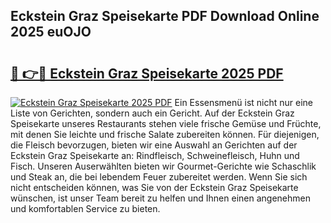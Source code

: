 ## Eckstein Graz Speisekarte PDF Download Online 2025 euOJO

# <h2><a href="http://gc9r8kk.nevu.top/?p=Eckstein+Graz+Speisekarte">🔗 👉🔴 Eckstein Graz Speisekarte 2025 PDF</a></h2>

[![Eckstein Graz Speisekarte 2025 PDF](https://i.imgur.com/dBaPXMq.png)](http://gc9r8kk.nevu.top/?p=Eckstein+Graz+Speisekarte)
Ein Essensmenü ist nicht nur eine Liste von Gerichten, sondern auch ein Gericht. Auf der Eckstein Graz Speisekarte unseres Restaurants stehen viele frische Gemüse und Früchte, mit denen Sie leichte und frische Salate zubereiten können. Für diejenigen, die Fleisch bevorzugen, bieten wir eine Auswahl an Gerichten auf der Eckstein Graz Speisekarte an: Rindfleisch, Schweinefleisch, Huhn und Fisch. Unseren Auserwählten bieten wir Gourmet-Gerichte wie Schaschlik und Steak an, die bei lebendem Feuer zubereitet werden. Wenn Sie sich nicht entscheiden können, was Sie von der Eckstein Graz Speisekarte wünschen, ist unser Team bereit zu helfen und Ihnen einen angenehmen und komfortablen Service zu bieten.

